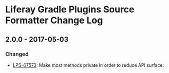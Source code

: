 # Liferay Gradle Plugins Source Formatter Change Log

## 2.0.0 - 2017-05-03

### Changed
- [LPS-67573]: Make most methods private in order to reduce API surface.

[LPS-67573]: https://issues.liferay.com/browse/LPS-67573